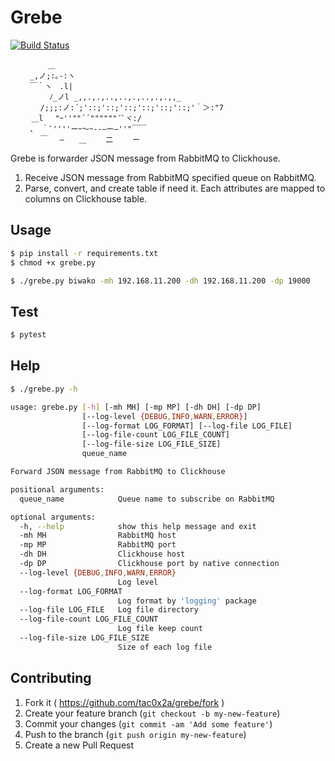 # Grebe
[![Build Status](https://travis-ci.org/tac0x2a/grebe.svg?branch=master)](https://travis-ci.org/tac0x2a/grebe)

```
   　 　 ＿
　　 _,ノ;:｡-:ヽ
　　 ￣｀ヽ　.l|
　　　 　 ﾉ_ノl _,,.,.,..,..,.,..,.,.,,_
　　　　/;;;:ノ:´;'::;'::;'::;'::;'::;'::;'｀＞:"7
  　 ＿l　 "ｰ''""´´""""""´ﾞヾ:/
　　 、 ｀ﾞ''''ーｰ～ｰ--―ー―''"￣￣
　　　　￣　 ―　　＿　　 二　　 ー
```

Grebe is forwarder JSON message from RabbitMQ to Clickhouse.

1. Receive JSON message from RabbitMQ specified queue on RabbitMQ.
2. Parse, convert, and create table if need it. Each attributes are mapped to columns on Clickhouse table.

## Usage

```sh
$ pip install -r requirements.txt
$ chmod +x grebe.py

$ ./grebe.py biwako -mh 192.168.11.200 -dh 192.168.11.200 -dp 19000
```

## Test
```sh
$ pytest
```

## Help

```sh
$ ./grebe.py -h

usage: grebe.py [-h] [-mh MH] [-mp MP] [-dh DH] [-dp DP]
                [--log-level {DEBUG,INFO,WARN,ERROR}]
                [--log-format LOG_FORMAT] [--log-file LOG_FILE]
                [--log-file-count LOG_FILE_COUNT]
                [--log-file-size LOG_FILE_SIZE]
                queue_name

Forward JSON message from RabbitMQ to Clickhouse

positional arguments:
  queue_name            Queue name to subscribe on RabbitMQ

optional arguments:
  -h, --help            show this help message and exit
  -mh MH                RabbitMQ host
  -mp MP                RabbitMQ port
  -dh DH                Clickhouse host
  -dp DP                Clickhouse port by native connection
  --log-level {DEBUG,INFO,WARN,ERROR}
                        Log level
  --log-format LOG_FORMAT
                        Log format by 'logging' package
  --log-file LOG_FILE   Log file directory
  --log-file-count LOG_FILE_COUNT
                        Log file keep count
  --log-file-size LOG_FILE_SIZE
                        Size of each log file
```

## Contributing

1. Fork it ( https://github.com/tac0x2a/grebe/fork )
2. Create your feature branch (`git checkout -b my-new-feature`)
3. Commit your changes (`git commit -am 'Add some feature'`)
4. Push to the branch (`git push origin my-new-feature`)
5. Create a new Pull Request